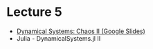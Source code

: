 # Lecture 5

* [Dynamical Systems: Chaos II (Google Slides)](https://docs.google.com/presentation/d/1wHNfiupTw_ItwObJ7OaOJZh5TTtCBzSnjItX-1RbHVg/edit?usp=sharing)
* Julia - DynamicalSystems.jl II
    